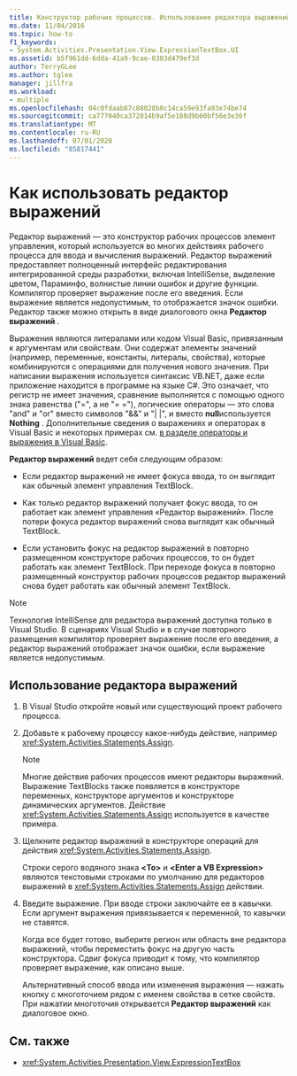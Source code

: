 ```yaml
---
title: Конструктор рабочих процессов. Использование редактора выражений
ms.date: 11/04/2016
ms.topic: how-to
f1_keywords:
- System.Activities.Presentation.View.ExpressionTextBox.UI
ms.assetid: b5f961dd-6dda-41a9-9cae-0383d479ef3d
author: TerryGLee
ms.author: tglee
manager: jillfra
ms.workload:
- multiple
ms.openlocfilehash: 04c0fdaab87c88028b8c14ca59e93fa93e74be74
ms.sourcegitcommit: ca777040ca372014b9af5e188d9b60bf56e3e36f
ms.translationtype: MT
ms.contentlocale: ru-RU
ms.lasthandoff: 07/01/2020
ms.locfileid: "85817441"
---
```

# <a name="how-to-use-the-expression-editor"></a>Как использовать редактор выражений

Редактор выражений — это конструктор рабочих процессов элемент управления, который используется во многих действиях рабочего процесса для ввода и вычисления выражений. Редактор выражений предоставляет полноценный интерфейс редактирования интегрированной среды разработки, включая IntelliSense, выделение цветом, Параминфо, волнистые линии ошибок и другие функции. Компилятор проверяет выражение после его введения. Если выражение является недопустимым, то отображается значок ошибки. Редактор также можно открыть в виде диалогового окна **Редактор выражений** .

Выражения являются литералами или кодом Visual Basic, привязанным к аргументам или свойствам. Они содержат элементы значений (например, переменные, константы, литералы, свойства), которые комбинируются с операциями для получения нового значения. При написании выражения используется синтаксис VB.NET, даже если приложение находится в программе на языке C#. Это означает, что регистр не имеет значения, сравнение выполняется с помощью одного знака равенства ("=", а не "= ="), логические операторы — это слова "and" и "or" вместо символов "&&" и "| |", и вместо **null**используется **Nothing** . Дополнительные сведения о выражениях и операторах в Visual Basic и некоторых примерах см. [в разделе операторы и выражения в Visual Basic](/previous-versions/visualstudio/visual-studio-2010/a1w3te48(v=vs.100)).

**Редактор выражений** ведет себя следующим образом:

- Если редактор выражений не имеет фокуса ввода, то он выглядит как обычный элемент управления TextBlock.

- Как только редактор выражений получает фокус ввода, то он работает как элемент управления «Редактор выражений». После потери фокуса редактор выражений снова выглядит как обычный TextBlock.

- Если установить фокус на редактор выражений в повторно размещенном конструкторе рабочих процессов, то он будет работать как элемент TextBlock. При переходе фокуса в повторно размещенный конструктор рабочих процессов редактор выражений снова будет работать как обычный элемент TextBlock.

> [!NOTE]
> Технология IntelliSense для редактора выражений доступна только в Visual Studio. В сценариях Visual Studio и в случае повторного размещения компилятор проверяет выражение после его введения, а редактор выражений отображает значок ошибки, если выражение является недопустимым.

## <a name="use-the-expression-editor"></a>Использование редактора выражений

1. В Visual Studio откройте новый или существующий проект рабочего процесса.

2. Добавьте к рабочему процессу какое-нибудь действие, например <xref:System.Activities.Statements.Assign>.

    > [!NOTE]
    > Многие действия рабочих процессов имеют редакторы выражений. Выражение TextBlocks также появляется в конструкторе переменных, конструкторе аргументов и конструкторе динамических аргументов. Действие <xref:System.Activities.Statements.Assign> используется в качестве примера.

3. Щелкните редактор выражений в конструкторе операций для действия <xref:System.Activities.Statements.Assign>.

     Строки серого водяного знака **\<To>** и **\<Enter a VB Expression>** являются текстовыми строками по умолчанию для редакторов выражений в <xref:System.Activities.Statements.Assign> действии.

4. Введите выражение. При вводе строки заключайте ее в кавычки. Если аргумент выражения привязывается к переменной, то кавычки не ставятся.

     Когда все будет готово, выберите регион или область вне редактора выражений, чтобы переместить фокус на другую часть конструктора. Сдвиг фокуса приводит к тому, что компилятор проверяет выражение, как описано выше.

     Альтернативный способ ввода или изменения выражения — нажать кнопку с многоточием рядом с именем свойства в сетке свойств. При нажатии многоточия открывается **Редактор выражений** как диалоговое окно.

## <a name="see-also"></a>См. также

- <xref:System.Activities.Presentation.View.ExpressionTextBox>
